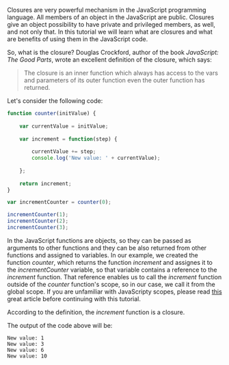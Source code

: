 Closures are very powerful mechanism in the JavaScript programming language. All members of an object in the JavaScript are public. Closures give an object possibility to have private and privileged members, as well, and not only that. In this tutorial we will learn what are closures and what are benefits of using them in the JavaScript code.

So, what is the closure? Douglas Crockford, author of the book *JavaScript: The Good Parts*, wrote an excellent definition of the closure, which says: 

>The closure is an inner function which always has access to the vars and parameters of its outer function even the outer function has returned.

Let's consider the following code:

```JavaScript
function counter(initValue) {
    
    var currentValue = initValue;
    
    var increment = function(step) {
        
        currentValue += step; 
        console.log('New value: ' + currentValue);
        
    };
    
    return increment;
}

var incrementCounter = counter(0);

incrementCounter(1);
incrementCounter(2);
incrementCounter(3);
```
 In the JavaScript functions are objects, so they can be passed as arguments to other functions and they can be also returned from other functions and assigned to variables. In our example, we created the function *counter*, which returns the function *increment* and assignes it to the *incrementCounter* variable, so that variable contains a reference to the *increment* function. That reference enables us to call the *increment* function outside of the *counter* function's scope, so in our case, we call it from the global scope. If you are unfamiliar with JavaScripty scopes, please read [this](https://toddmotto.com/everything-you-wanted-to-know-about-javascript-scope/) great article before continuing with this tutorial.  
 
 
 
 According to the definition, the *increment* function is a closure. 
 
 
 
The output of the code above will be:
```
New value: 1
New value: 3
New value: 6
New value: 10
```

